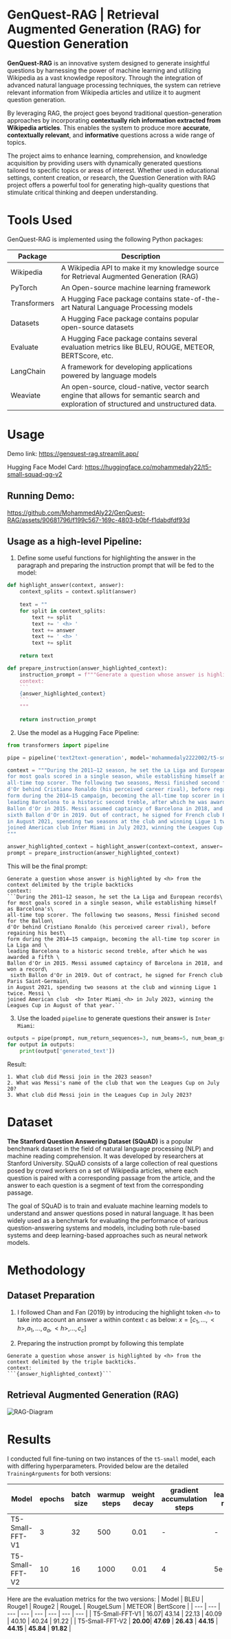 # GenQuest-RAG | Retrieval Augmented Generation (RAG) for Question Generation
**GenQuest-RAG** is an innovative system designed to generate insightful questions by harnessing the power of machine learning and utilizing Wikipedia as a vast knowledge repository. Through the integration of advanced natural language processing techniques, the system can retrieve relevant information from Wikipedia articles and utilize it to augment question generation.

By leveraging RAG, the project goes beyond traditional question-generation approaches by incorporating **contextually rich information extracted from Wikipedia articles**. This enables the system to produce more **accurate**, **contextually relevant**, and **informative** questions across a wide range of topics.

The project aims to enhance learning, comprehension, and knowledge acquisition by providing users with dynamically generated questions tailored to specific topics or areas of interest. Whether used in educational settings, content creation, or research, the Question Generation with RAG project offers a powerful tool for generating high-quality questions that stimulate critical thinking and deepen understanding.

# Tools Used
GenQuest-RAG is implemented using the following Python packages:

| Package | Description |
| --- | --- |
| Wikipedia | A Wikipedia API to make it my knowledge source for Retrieval Augmented Generation (RAG)  |
| PyTorch | An Open-source machine learning framework |
| Transformers | A Hugging Face package contains state-of-the-art Natural Language Processing models |
| Datasets | A Hugging Face package contains popular open-source datasets |
| Evaluate | A Hugging Face package contains several evaluation metrics like BLEU, ROUGE, METEOR, BERTScore, etc. |
| LangChain | A framework for developing applications powered by language models |
| Weaviate | An open-source, cloud-native, vector search engine that allows for semantic search and exploration of structured and unstructured data. |

# Usage
Demo link: https://genquest-rag.streamlit.app/

Hugging Face Model Card: https://huggingface.co/mohammedaly22/t5-small-squad-qg-v2

## Running Demo:
https://github.com/MohammedAly22/GenQuest-RAG/assets/90681796/f199c567-169c-4803-b0bf-f1dabdfdf93d

## Usage as a high-level Pipeline:
1. Define some useful functions for highlighting the answer in the paragraph and preparing the instruction prompt that will be fed to the model: 
```Python
def highlight_answer(context, answer):
    context_splits = context.split(answer)
    
    text = ""
    for split in context_splits:
        text += split
        text += ' <h> '
        text += answer
        text += ' <h> '
        text += split
    
    return text

def prepare_instruction(answer_highlighted_context):
    instruction_prompt = f"""Generate a question whose answer is highlighted by <h> from the context delimited by the triple backticks.
    context:
    ```
    {answer_highlighted_context}
    ```
    """
    
    return instruction_prompt
```
2. Use the model as a Hugging Face Pipeline:
```Python
from transformers import pipeline

pipe = pipeline('text2text-generation', model='mohammedaly2222002/t5-small-squad-qg')

context = """During the 2011–12 season, he set the La Liga and European records\
for most goals scored in a single season, while establishing himself as Barcelona's\
all-time top scorer. The following two seasons, Messi finished second for the Ballon\
d'Or behind Cristiano Ronaldo (his perceived career rival), before regaining his best\
form during the 2014–15 campaign, becoming the all-time top scorer in La Liga and \
leading Barcelona to a historic second treble, after which he was awarded a fifth \
Ballon d'Or in 2015. Messi assumed captaincy of Barcelona in 2018, and won a record \
sixth Ballon d'Or in 2019. Out of contract, he signed for French club Paris Saint-Germain\
in August 2021, spending two seasons at the club and winning Ligue 1 twice. Messi \
joined American club Inter Miami in July 2023, winning the Leagues Cup in August of that year.
"""

answer_highlighted_context = highlight_answer(context=context, answer='Inter Miami')
prompt = prepare_instruction(answer_highlighted_context)
```
This will be the final prompt:
```
Generate a question whose answer is highlighted by <h> from the context delimited by the triple backticks
context:
```During the 2011–12 season, he set the La Liga and European records\
for most goals scored in a single season, while establishing himself as Barcelona's\
all-time top scorer. The following two seasons, Messi finished second for the Ballon\
d'Or behind Cristiano Ronaldo (his perceived career rival), before regaining his best\
form during the 2014–15 campaign, becoming the all-time top scorer in La Liga and \
leading Barcelona to a historic second treble, after which he was awarded a fifth \
Ballon d'Or in 2015. Messi assumed captaincy of Barcelona in 2018, and won a record\
 sixth Ballon d'Or in 2019. Out of contract, he signed for French club Paris Saint-Germain\
in August 2021, spending two seasons at the club and winning Ligue 1 twice. Messi \
joined American club  <h> Inter Miami <h> in July 2023, winning the Leagues Cup in August of that year.```
```
3. Use the loaded `pipeline` to generate questions their answer is `Inter Miami`:
```Python
outputs = pipe(prompt, num_return_sequences=3, num_beams=5, num_beam_groups=5, diversity_penalty=1.0)
for output in outputs:
    print(output['generated_text'])
```
Result:
```
1. What club did Messi join in the 2023 season?
2. What was Messi's name of the club that won the Leagues Cup on July 20?
3. What club did Messi join in the Leagues Cup in July 2023?
```

# Dataset
**The Stanford Question Answering Dataset (SQuAD)** is a popular benchmark dataset in the field of natural language processing (NLP) and machine reading comprehension. It was developed by researchers at Stanford University. SQuAD consists of a large collection of real questions posed by crowd workers on a set of Wikipedia articles, where each question is paired with a corresponding passage from the article, and the answer to each question is a segment of text from the corresponding passage.

The goal of SQuAD is to train and evaluate machine learning models to understand and answer questions posed in natural language. It has been widely used as a benchmark for evaluating the performance of various question-answering systems and models, including both rule-based systems and deep learning-based approaches such as neural network models.

# Methodology
## Dataset Preparation
1. I followed Chan and Fan (2019) by introducing the highlight token `<h>` to take into account an answer `a` within context `c` as below:
$x = [ c_1, ..., \lt h\gt , a_1, ..., a_a, \lt h\gt , ..., c_c ]$

2. Preparing the instruction prompt by following this template
```
Generate a question whose answer is highlighted by <h> from the context delimited by the triple backticks.
context:
```{answer_highlighted_context}```
```

## Retrieval Augmented Generation (RAG)
![RAG-Diagram](https://github.com/MohammedAly22/GenQuest-RAG/assets/90681796/902aa4a6-b6fe-4caa-8bdb-d5856f6332bb)


# Results
I conducted full fine-tuning on two instances of the `t5-small` model, each with differing hyperparameters. Provided below are the detailed `TrainingArguments` for both versions:

| Model | epochs | batch size | warmup steps | weight decay | gradient accumulation steps | learning rate | save total limit | fp16 | 
| --- | --- | --- | --- | --- | --- | --- | --- | --- |
| T5-Small-FFT-V1 | 3 | 32 | 500 | 0.01 | - | - | - | - |
| T5-Small-FFT-V2 | 10 | 16 | 1000 | 0.01 | 4 | 5e-5 | 2 | True |


Here are the evaluation metrics for the two versions:
| Model           | BLEU | Rouge1 | Rouge2 | RougeL | RougeLSum | METEOR | BertScore | 
| ---             | ---  | ---    | ---    | ---    | ---       | ---    | ---       |
| T5-Small-FFT-V1 | 16.07| 43.14  | 22.13  | 40.09  | 40.10     | 40.24  | 91.22     |
| T5-Small-FFT-V2 | **20.00**| **47.69**  | **26.43**  | **44.15**  | **44.15**     | **45.84**  | **91.82**     |

